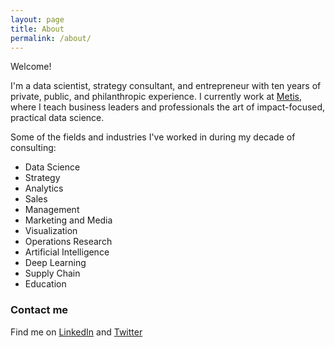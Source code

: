 ```yaml
---
layout: page
title: About
permalink: /about/
---
```


Welcome!

I'm a data scientist, strategy consultant, and entrepreneur with ten years of private, public, and philanthropic experience. I currently work at [Metis](https://www.thisismetis.com), where I teach business leaders and professionals the art of impact-focused, practical data science.

Some of the fields and industries I've worked in during my decade of consulting:
- Data Science
- Strategy
- Analytics
- Sales
- Management
- Marketing and Media
- Visualization
- Operations Research
- Artificial Intelligence
- Deep Learning
- Supply Chain
- Education


### Contact me

Find me on [LinkedIn](https://www.linkedin.com/in/jbalaban/) and [Twitter](https://www.twitter.com/ultimetis)
